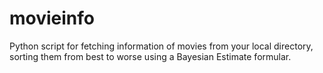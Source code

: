 # movieinfo
Python script for fetching information of movies from your local directory, sorting them from best to worse using a Bayesian Estimate formular.

